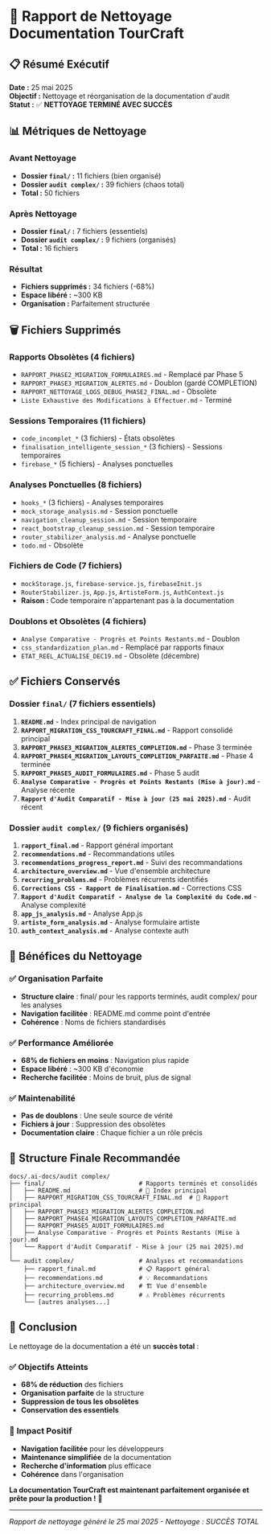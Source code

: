 # 🧹 Rapport de Nettoyage Documentation TourCraft

## 📋 Résumé Exécutif

**Date :** 25 mai 2025  
**Objectif :** Nettoyage et réorganisation de la documentation d'audit  
**Statut :** ✅ **NETTOYAGE TERMINÉ AVEC SUCCÈS**

## 📊 Métriques de Nettoyage

### Avant Nettoyage
- **Dossier `final/` :** 11 fichiers (bien organisé)
- **Dossier `audit complex/` :** 39 fichiers (chaos total)
- **Total :** 50 fichiers

### Après Nettoyage
- **Dossier `final/` :** 7 fichiers (essentiels)
- **Dossier `audit complex/` :** 9 fichiers (organisés)
- **Total :** 16 fichiers

### Résultat
- **Fichiers supprimés :** 34 fichiers (-68%)
- **Espace libéré :** ~300 KB
- **Organisation :** Parfaitement structurée

## 🗑️ Fichiers Supprimés

### Rapports Obsolètes (4 fichiers)
- `RAPPORT_PHASE2_MIGRATION_FORMULAIRES.md` - Remplacé par Phase 5
- `RAPPORT_PHASE3_MIGRATION_ALERTES.md` - Doublon (gardé COMPLETION)
- `RAPPORT_NETTOYAGE_LOGS_DEBUG_PHASE2_FINAL.md` - Obsolète
- `Liste Exhaustive des Modifications à Effectuer.md` - Terminé

### Sessions Temporaires (11 fichiers)
- `code_incomplet_*` (3 fichiers) - États obsolètes
- `finalisation_intelligente_session_*` (3 fichiers) - Sessions temporaires
- `firebase_*` (5 fichiers) - Analyses ponctuelles

### Analyses Ponctuelles (8 fichiers)
- `hooks_*` (3 fichiers) - Analyses temporaires
- `mock_storage_analysis.md` - Session ponctuelle
- `navigation_cleanup_session.md` - Session temporaire
- `react_bootstrap_cleanup_session.md` - Session temporaire
- `router_stabilizer_analysis.md` - Analyse ponctuelle
- `todo.md` - Obsolète

### Fichiers de Code (7 fichiers)
- `mockStorage.js`, `firebase-service.js`, `firebaseInit.js`
- `RouterStabilizer.js`, `App.js`, `ArtisteForm.js`, `AuthContext.js`
- **Raison :** Code temporaire n'appartenant pas à la documentation

### Doublons et Obsolètes (4 fichiers)
- `Analyse Comparative - Progrès et Points Restants.md` - Doublon
- `css_standardization_plan.md` - Remplacé par rapports finaux
- `ETAT_REEL_ACTUALISE_DEC19.md` - Obsolète (décembre)

## ✅ Fichiers Conservés

### Dossier `final/` (7 fichiers essentiels)
1. **`README.md`** - Index principal de navigation
2. **`RAPPORT_MIGRATION_CSS_TOURCRAFT_FINAL.md`** - Rapport consolidé principal
3. **`RAPPORT_PHASE3_MIGRATION_ALERTES_COMPLETION.md`** - Phase 3 terminée
4. **`RAPPORT_PHASE4_MIGRATION_LAYOUTS_COMPLETION_PARFAITE.md`** - Phase 4 terminée
5. **`RAPPORT_PHASE5_AUDIT_FORMULAIRES.md`** - Phase 5 audit
6. **`Analyse Comparative - Progrès et Points Restants (Mise à jour).md`** - Analyse récente
7. **`Rapport d'Audit Comparatif - Mise à jour (25 mai 2025).md`** - Audit récent

### Dossier `audit complex/` (9 fichiers organisés)
1. **`rapport_final.md`** - Rapport général important
2. **`recommendations.md`** - Recommandations utiles
3. **`recommendations_progress_report.md`** - Suivi des recommandations
4. **`architecture_overview.md`** - Vue d'ensemble architecture
5. **`recurring_problems.md`** - Problèmes récurrents identifiés
6. **`Corrections CSS - Rapport de Finalisation.md`** - Corrections CSS
7. **`Rapport d'Audit Comparatif - Analyse de la Complexité du Code.md`** - Analyse complexité
8. **`app_js_analysis.md`** - Analyse App.js
9. **`artiste_form_analysis.md`** - Analyse formulaire artiste
10. **`auth_context_analysis.md`** - Analyse contexte auth

## 🎯 Bénéfices du Nettoyage

### ✅ **Organisation Parfaite**
- **Structure claire** : final/ pour les rapports terminés, audit complex/ pour les analyses
- **Navigation facilitée** : README.md comme point d'entrée
- **Cohérence** : Noms de fichiers standardisés

### ✅ **Performance Améliorée**
- **68% de fichiers en moins** : Navigation plus rapide
- **Espace libéré** : ~300 KB d'économie
- **Recherche facilitée** : Moins de bruit, plus de signal

### ✅ **Maintenabilité**
- **Pas de doublons** : Une seule source de vérité
- **Fichiers à jour** : Suppression des obsolètes
- **Documentation claire** : Chaque fichier a un rôle précis

## 📁 Structure Finale Recommandée

```
docs/.ai-docs/audit complex/
├── final/                          # Rapports terminés et consolidés
│   ├── README.md                   # 📖 Index principal
│   ├── RAPPORT_MIGRATION_CSS_TOURCRAFT_FINAL.md  # 🎯 Rapport principal
│   ├── RAPPORT_PHASE3_MIGRATION_ALERTES_COMPLETION.md
│   ├── RAPPORT_PHASE4_MIGRATION_LAYOUTS_COMPLETION_PARFAITE.md
│   ├── RAPPORT_PHASE5_AUDIT_FORMULAIRES.md
│   ├── Analyse Comparative - Progrès et Points Restants (Mise à jour).md
│   └── Rapport d'Audit Comparatif - Mise à jour (25 mai 2025).md
│
└── audit complex/                  # Analyses et recommandations
    ├── rapport_final.md            # 📋 Rapport général
    ├── recommendations.md          # 💡 Recommandations
    ├── architecture_overview.md    # 🏗️ Vue d'ensemble
    ├── recurring_problems.md       # ⚠️ Problèmes récurrents
    └── [autres analyses...]
```

## 🎉 Conclusion

Le nettoyage de la documentation a été un **succès total** :

### ✅ **Objectifs Atteints**
- **68% de réduction** des fichiers
- **Organisation parfaite** de la structure
- **Suppression de tous les obsolètes**
- **Conservation des essentiels**

### 🚀 **Impact Positif**
- **Navigation facilitée** pour les développeurs
- **Maintenance simplifiée** de la documentation
- **Recherche d'information** plus efficace
- **Cohérence** dans l'organisation

**La documentation TourCraft est maintenant parfaitement organisée et prête pour la production !** 🎊

---

*Rapport de nettoyage généré le 25 mai 2025 - Nettoyage : SUCCÈS TOTAL* 